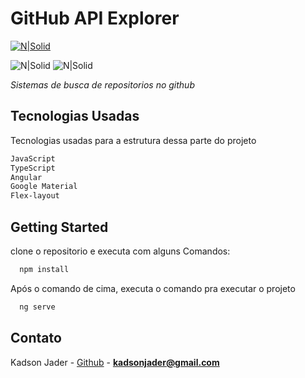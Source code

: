 # GitHub API Explorer


[![N|Solid](https://dummyimage.com/162x32/2aeb07/0011ff&text=Development+by+kadson)](https://www.linkedin.com/in/kadson-jader-martins-ferreira-69463731/)

![N|Solid](https://img.shields.io/badge/Version-1.0-brightgreen) ![N|Solid](https://img.shields.io/badge/status-Finished-brightgreen)

_Sistemas de busca de repositorios no github_

## Tecnologias Usadas
Tecnologias usadas para a estrutura dessa parte do projeto
```sh
JavaScript
TypeScript
Angular
Google Material
Flex-layout
```
## Getting Started
clone o repositorio e executa com alguns Comandos:
```sh
  npm install
```

Após o comando de cima, executa o comando pra executar o projeto
```sh
  ng serve
```

## Contato

Kadson Jader - [Github](https://github.com/kadsonjader) - **kadsonjader@gmail.com**
